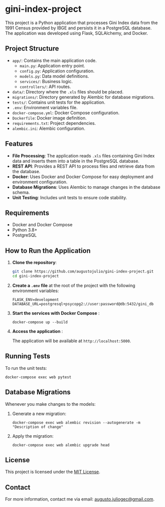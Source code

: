 # gini-index-project

This project is a Python application that processes Gini Index data from the 1991 Census provided by IBGE and persists it in a PostgreSQL database. The application was developed using Flask, SQLAlchemy, and Docker.

## Project Structure

- `app/`: Contains the main application code.
  - `main.py`: Application entry point.
  - `config.py`: Application configuration.
  - `models.py`: Data model definitions.
  - `services/`: Business logic.
  - `controllers/`: API routes.
- `data/`: Directory where the `.xls` files should be placed.
- `migrations/`: Directory generated by Alembic for database migrations.
- `tests/`: Contains unit tests for the application.
- `.env`: Environment variables file.
- `docker-compose.yml`: Docker Compose configuration.
- `Dockerfile`: Docker image definition.
- `requirements.txt`: Project dependencies.
- `alembic.ini`: Alembic configuration.

## Features

- **File Processing**: The application reads `.xls` files containing Gini Index data and inserts them into a table in the PostgreSQL database.
- **REST API**: Provides a REST API to process files and retrieve data from the database.
- **Docker**: Uses Docker and Docker Compose for easy deployment and environment configuration.
- **Database Migrations**: Uses Alembic to manage changes in the database schema.
- **Unit Testing**: Includes unit tests to ensure code stability.

## Requirements

- Docker and Docker Compose
- Python 3.8+
- PostgreSQL

## How to Run the Application

1. **Clone the repository**:

   ```sh
   git clone https://github.com/augustojulio/gini-index-project.git
   cd gini-index-project
   ```
2. **Create a `.env` file** at the root of the project with the following environment variables:

   ```
   FLASK_ENV=development
   DATABASE_URL=postgresql+psycopg2://user:password@db:5432/gini_db
   ```
3. **Start the services with Docker Compose** :

   `docker-compose up --build`
4. **Access the application** :

   The application will be available at `http://localhost:5000`.

## Running Tests

To run the unit tests:

`docker-compose exec web pytest`

## Database Migrations

Whenever you make changes to the models:

1. Generate a new migration:

   `docker-compose exec web alembic revision --autogenerate -m "Description of change"`
2. Apply the migration:

   `docker-compose exec web alembic upgrade head`

## License

This project is licensed under the [MIT License]().

## Contact

For more information, contact me via email: [augusto.juliogec@gmail.com]().
